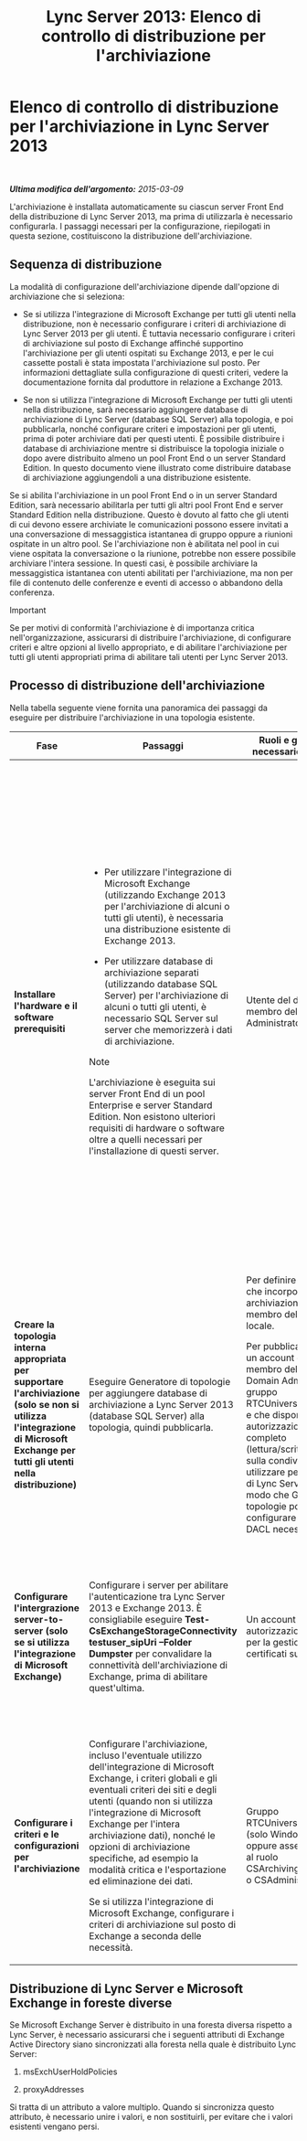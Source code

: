 ﻿---
title: "Lync Server 2013: Elenco di controllo di distribuzione per l'archiviazione"
TOCTitle: Elenco di controllo di distribuzione per l'archiviazione
ms:assetid: 7479734d-be01-40d9-ad82-320a09d19d04
ms:mtpsurl: https://technet.microsoft.com/it-it/library/JJ205009(v=OCS.15)
ms:contentKeyID: 49300985
ms.date: 08/24/2015
mtps_version: v=OCS.15
ms.translationtype: HT
---

# Elenco di controllo di distribuzione per l'archiviazione in Lync Server 2013

 

_**Ultima modifica dell'argomento:** 2015-03-09_

L'archiviazione è installata automaticamente su ciascun server Front End della distribuzione di Lync Server 2013, ma prima di utilizzarla è necessario configurarla. I passaggi necessari per la configurazione, riepilogati in questa sezione, costituiscono la distribuzione dell'archiviazione.

## Sequenza di distribuzione

La modalità di configurazione dell'archiviazione dipende dall'opzione di archiviazione che si seleziona:

  - Se si utilizza l'integrazione di Microsoft Exchange per tutti gli utenti nella distribuzione, non è necessario configurare i criteri di archiviazione di Lync Server 2013 per gli utenti. È tuttavia necessario configurare i criteri di archiviazione sul posto di Exchange affinché supportino l'archiviazione per gli utenti ospitati su Exchange 2013, e per le cui cassette postali è stata impostata l'archiviazione sul posto. Per informazioni dettagliate sulla configurazione di questi criteri, vedere la documentazione fornita dal produttore in relazione a Exchange 2013.

  - Se non si utilizza l'integrazione di Microsoft Exchange per tutti gli utenti nella distribuzione, sarà necessario aggiungere database di archiviazione di Lync Server (database SQL Server) alla topologia, e poi pubblicarla, nonché configurare criteri e impostazioni per gli utenti, prima di poter archiviare dati per questi utenti. È possibile distribuire i database di archiviazione mentre si distribuisce la topologia iniziale o dopo avere distribuito almeno un pool Front End o un server Standard Edition. In questo documento viene illustrato come distribuire database di archiviazione aggiungendoli a una distribuzione esistente.

Se si abilita l'archiviazione in un pool Front End o in un server Standard Edition, sarà necessario abilitarla per tutti gli altri pool Front End e server Standard Edition nella distribuzione. Questo è dovuto al fatto che gli utenti di cui devono essere archiviate le comunicazioni possono essere invitati a una conversazione di messaggistica istantanea di gruppo oppure a riunioni ospitate in un altro pool. Se l'archiviazione non è abilitata nel pool in cui viene ospitata la conversazione o la riunione, potrebbe non essere possibile archiviare l'intera sessione. In questi casi, è possibile archiviare la messaggistica istantanea con utenti abilitati per l'archiviazione, ma non per file di contenuto delle conferenze e eventi di accesso o abbandono della conferenza.

> [!IMPORTANT]  
> Se per motivi di conformità l'archiviazione è di importanza critica nell'organizzazione, assicurarsi di distribuire l'archiviazione, di configurare criteri e altre opzioni al livello appropriato, e di abilitare l'archiviazione per tutti gli utenti appropriati prima di abilitare tali utenti per Lync Server 2013.

## Processo di distribuzione dell'archiviazione

Nella tabella seguente viene fornita una panoramica dei passaggi da eseguire per distribuire l'archiviazione in una topologia esistente.


<table>
<colgroup>
<col style="width: 25%" />
<col style="width: 25%" />
<col style="width: 25%" />
<col style="width: 25%" />
</colgroup>
<thead>
<tr class="header">
<th>Fase</th>
<th>Passaggi</th>
<th>Ruoli e gruppi a cui è necessario appartenere</th>
<th>Documentazione</th>
</tr>
</thead>
<tbody>
<tr class="odd">
<td><p><strong>Installare l'hardware e il software prerequisiti</strong></p></td>
<td><ul><li><p>Per utilizzare l'integrazione di Microsoft Exchange (utilizzando Exchange 2013 per l'archiviazione di alcuni o tutti gli utenti), è necessaria una distribuzione esistente di Exchange 2013.</p></li><li><p>Per utilizzare database di archiviazione separati (utilizzando database SQL Server) per l'archiviazione di alcuni o tutti gli utenti, è necessario SQL Server sul server che memorizzerà i dati di archiviazione.</p></li></ul>

> [!NOTE]
> L'archiviazione è eseguita sui server Front End di un pool Enterprise e server Standard Edition. Non esistono ulteriori requisiti di hardware o software oltre a quelli necessari per l'installazione di questi server.


</td>
<td><p>Utente del dominio membro del gruppo Administrators locale</p></td>
<td><p><a href="lync-server-2013-supported-hardware.md">Hardware supportato per Lync Server 2013</a> nella documentazione relativa alla supportabilità</p>
<p><a href="lync-server-2013-server-software-and-infrastructure-support.md">Supporto dell'infrastruttura e del software server in Lync Server 2013</a> nella documentazione relativa alla supportabilità</p>
<p><a href="lync-server-2013-technical-requirements-for-archiving.md">Requisiti tecnici per l'archiviazione in Lync Server 2013</a> nella documentazione relativa alla pianificazione.</p>
<p><a href="lync-server-2013-setting-up-systems-and-infrastructure-for-archiving.md">Configurazione dei sistemi e dell'infrastruttura per l'archiviazione in Lync Server 2013</a> nella documentazione relativa alla distribuzione</p>
<p><a href="lync-server-2013-exchange-and-sharepoint-integration-support.md">Supporto per l'integrazione di Exchange Server e SharePoint in Lync Server 2013</a> nella documentazione relativa alla supportabilità</p></td>
</tr>
<tr class="even">
<td><p><strong>Creare la topologia interna appropriata per supportare l'archiviazione (solo se non si utilizza l'integrazione di Microsoft Exchange per tutti gli utenti nella distribuzione)</strong></p></td>
<td><p>Eseguire Generatore di topologie per aggiungere database di archiviazione a Lync Server 2013 (database SQL Server) alla topologia, quindi pubblicarla.</p></td>
<td><p>Per definire una topologia che incorpori database di archiviazione, un account membro del gruppo Users locale.</p>
<p>Per pubblicare la topologia, un account che sia membro del gruppo Domain Admins e del gruppo RTCUniversalServerAdmins e che disponga delle autorizzazioni di controllo completo (lettura/scrittura/modifica) sulla condivisione file da utilizzare per l'archivio file di Lync Server 2013, in modo che Generatore di topologie possa configurare gli elenchi DACL necessari.</p></td>
<td><p><a href="lync-server-2013-adding-archiving-databases-to-an-existing-lync-server-2013-deployment.md">Aggiunta dei database di archiviazione a una distribuzione Lync Server 2013 esistente</a> nella documentazione relativa alla distribuzione</p></td>
</tr>
<tr class="odd">
<td><p><strong>Configurare l'intergrazione server-to-server (solo se si utilizza l'integrazione di Microsoft Exchange)</strong></p></td>
<td><p>Configurare i server per abilitare l'autenticazione tra Lync Server 2013 e Exchange 2013. È consigliabile eseguire <strong>Test-CsExchangeStorageConnectivity testuser_sipUri –Folder Dumpster</strong> per convalidare la connettività dell'archiviazione di Exchange, prima di abilitare quest'ultima.</p></td>
<td><p>Un account con le autorizzazioni appropriate per la gestione dei certificati sul server.</p></td>
<td><p><a href="lync-server-2013-managing-server-to-server-authentication-oauth-and-partner-applications.md">Gestione dell'autenticazione da server a server (Oauth) e applicazioni partner in Lync Server 2013</a> nella documentazione relativa alla distribuzione o nella documentazione relativa alle operazioni.</p></td>
</tr>
<tr class="even">
<td><p><strong>Configurare i criteri e le configurazioni per l'archiviazione</strong></p></td>
<td><p>Configurare l'archiviazione, incluso l'eventuale utilizzo dell'integrazione di Microsoft Exchange, i criteri globali e gli eventuali criteri dei siti e degli utenti (quando non si utilizza l'integrazione di Microsoft Exchange per l'intera archiviazione dati), nonché le opzioni di archiviazione specifiche, ad esempio la modalità critica e l'esportazione ed eliminazione dei dati.</p>
<p>Se si utilizza l'integrazione di Microsoft Exchange, configurare i criteri di archiviazione sul posto di Exchange a seconda delle necessità.</p></td>
<td><p>Gruppo RTCUniversalServerAdmins (solo Windows PowerShell) oppure assegnare gli utenti al ruolo CSArchivingAdministrator o CSAdministrator</p></td>
<td><p><a href="lync-server-2013-configuring-support-for-archiving.md">Configurazione del supporto per l'archiviazione in Lync Server 2013</a> nella documentazione relativa alla distribuzione</p>
<p>documentazione fornita dal produttore in relazione a Exchange (se si utilizza l'integrazione di Microsoft Exchange).</p></td>
</tr>
</tbody>
</table>


## Distribuzione di Lync Server e Microsoft Exchange in foreste diverse

Se Microsoft Exchange Server è distribuito in una foresta diversa rispetto a Lync Server, è necessario assicurarsi che i seguenti attributi di Exchange Active Directory siano sincronizzati alla foresta nella quale è distribuito Lync Server:

1.  msExchUserHoldPolicies

2.  proxyAddresses

Si tratta di un attributo a valore multiplo. Quando si sincronizza questo attributo, è necessario unire i valori, e non sostituirli, per evitare che i valori esistenti vengano persi.

